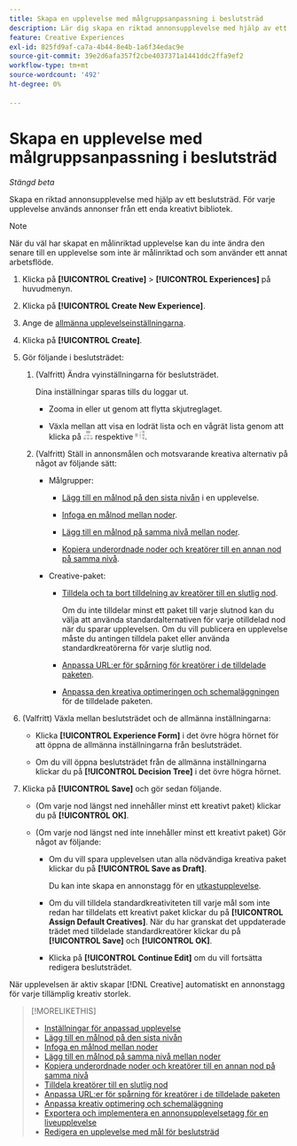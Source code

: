 ```yaml
---
title: Skapa en upplevelse med målgruppsanpassning i beslutsträd
description: Lär dig skapa en riktad annonsupplevelse med hjälp av ett beslutsträd.
feature: Creative Experiences
exl-id: 825fd9af-ca7a-4b44-8e4b-1a6f34edac9e
source-git-commit: 39e2d6afa357f2cbe4037371a1441ddc2ffa9ef2
workflow-type: tm+mt
source-wordcount: '492'
ht-degree: 0%

---
```


# Skapa en upplevelse med målgruppsanpassning i beslutsträd

*Stängd beta*

Skapa en riktad annonsupplevelse med hjälp av ett beslutsträd. För varje upplevelse används annonser från ett enda kreativt bibliotek.

>[!NOTE]
>
> När du väl har skapat en målinriktad upplevelse kan du inte ändra den senare till en upplevelse som inte är målinriktad och som använder ett annat arbetsflöde.

1. Klicka på **[!UICONTROL Creative]** > **[!UICONTROL Experiences]** på huvudmenyn.

1. Klicka på **[!UICONTROL Create New Experience]**.

1. Ange de [allmänna upplevelseinställningarna](experience-settings-targeting.md).

1. Klicka på **[!UICONTROL Create]**.

1. Gör följande i beslutsträdet:

   1. (Valfritt) Ändra vyinställningarna för beslutsträdet.

      Dina inställningar sparas tills du loggar ut.

      * Zooma in eller ut genom att flytta skjutreglaget.

      * Växla mellan att visa en lodrät lista och en vågrät lista genom att klicka på ![Visa som lodrätt träd](/help/creative/assets/tree-vertical.png "Visa som lodrätt träd") respektive ![Visa som vågrätt träd](/help/creative/assets/tree-horizontal.png "Visa som vågrätt träd").

   1. (Valfritt) Ställ in annonsmålen och motsvarande kreativa alternativ på något av följande sätt:

      * Målgrupper:

         * [Lägg till en målnod på den sista nivån](experience-target-node-add-final.md) i en upplevelse.

         * [Infoga en målnod mellan noder](experience-target-node-add-inner.md).

         * [Lägg till en målnod på samma nivå mellan noder](experience-target-node-add-sibling.md).

         * [Kopiera underordnade noder och kreatörer till en annan nod på samma nivå](experience-target-node-copy.md).

      * Creative-paket:

         * [Tilldela och ta bort tilldelning av kreatörer till en slutlig nod](experience-assign-creative-bundles.md).

           Om du inte tilldelar minst ett paket till varje slutnod kan du välja att använda standardalternativen för varje otilldelad nod när du sparar upplevelsen. Om du vill publicera en upplevelse måste du antingen tilldela paket eller använda standardkreatörerna för varje slutlig nod.

         * [Anpassa URL:er för spårning för kreatörer i de tilldelade paketen](experience-tracking-urls-targeting.md).

         * [Anpassa den kreativa optimeringen och schemaläggningen](experience-optimization-scheduling-targeting.md) för de tilldelade paketen.

1. (Valfritt) Växla mellan beslutsträdet och de allmänna inställningarna:

   * Klicka **[!UICONTROL Experience Form]** i det övre högra hörnet för att öppna de allmänna inställningarna från beslutsträdet.

   * Om du vill öppna beslutsträdet från de allmänna inställningarna klickar du på **[!UICONTROL Decision Tree]** i det övre högra hörnet.

1. Klicka på **[!UICONTROL Save]** och gör sedan följande.

   * (Om varje nod längst ned innehåller minst ett kreativt paket) klickar du på **[!UICONTROL OK]**.

   * (Om varje nod längst ned inte innehåller minst ett kreativt paket) Gör något av följande:

      * Om du vill spara upplevelsen utan alla nödvändiga kreativa paket klickar du på **[!UICONTROL Save as Draft]**.

        Du kan inte skapa en annonstagg för en [utkastupplevelse](experience-about.md#experience-statuses).

      * Om du vill tilldela standardkreativiteten till varje mål som inte redan har tilldelats ett kreativt paket klickar du på **[!UICONTROL Assign Default Creatives]**. När du har granskat det uppdaterade trädet med tilldelade standardkreatörer klickar du på **[!UICONTROL Save]** och **[!UICONTROL OK]**.

      * Klicka på **[!UICONTROL Continue Edit]** om du vill fortsätta redigera beslutsträdet.

När upplevelsen är aktiv skapar [!DNL Creative] automatiskt en annonstagg för varje tillämplig kreativ storlek.

>[!MORELIKETHIS]
>
>* [Inställningar för anpassad upplevelse](experience-settings-targeting.md)
>* [Lägg till en målnod på den sista nivån](experience-target-node-add-final.md)
>* [Infoga en målnod mellan noder](experience-target-node-add-inner.md)
>* [Lägg till en målnod på samma nivå mellan noder](experience-target-node-add-sibling.md)
>* [Kopiera underordnade noder och kreatörer till en annan nod på samma nivå](experience-target-node-copy.md)
>* [Tilldela kreatörer till en slutlig nod](experience-assign-creative-bundles.md)
>* [Anpassa URL:er för spårning för kreatörer i de tilldelade paketen](experience-tracking-urls-targeting.md)
>* [Anpassa kreativ optimering och schemaläggning](experience-optimization-scheduling-targeting.md)
>* [Exportera och implementera en annonsupplevelsetagg för en liveupplevelse](/help/creative/experiences/experience-tag-export.md)
>* [Redigera en upplevelse med mål för beslutsträd](experience-edit-targeting.md)

